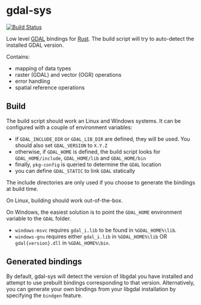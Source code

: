 # gdal-sys

[![Build Status](https://travis-ci.org/georust/gdal.png?branch=master)](https://travis-ci.org/georust/gdal)

Low level [GDAL](http://gdal.org/) bindings for [Rust](http://www.rust-lang.org/).
The build script will try to auto-detect the installed GDAL version.

Contains:

* mapping of data types
* raster (GDAL) and vector (OGR) operations
* error handling
* spatial reference operations

## Build

The build script should work an Linux and Windows systems. It can be configured with a couple of environment variables:

* if `GDAL_INCLUDE_DIR` or `GDAL_LIB_DIR` are defined, they will be used. You should also set `GDAL_VERSION` to ``X.Y.Z``
* otherwise, if `GDAL_HOME` is defined, the build script looks for `GDAL_HOME/include`, `GDAL_HOME/lib` and `GDAL_HOME/bin`
* finally, `pkg-config` is queried to determine the `GDAL` location
* you can define `GDAL_STATIC` to link `GDAL` statically

The include directories are only used if you choose to generate the bindings at build time.

On Linux, building should work out-of-the-box.

On Windows, the easiest solution is to point the `GDAL_HOME` environment variable to the `GDAL` folder.

* `windows-msvc` requires `gdal_i.lib` to be found in `%GDAL_HOME%\lib`.
* `windows-gnu` requires either `gdal_i.lib` in `%GDAL_HOME%\lib` OR `gdal{version}.dll` in `%GDAL_HOME%\bin`.

## Generated bindings

By default, gdal-sys will detect the version of libgdal you have installed and
attempt to use prebuilt bindings corresponding to that version. Alternatively,
you can generate your own bindings from your libgdal installation by specifying
the `bindgen` feature.
